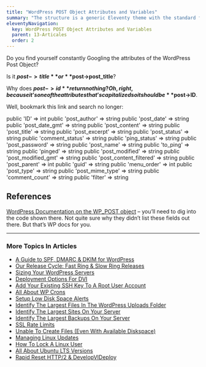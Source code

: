 ```yaml
---
title: "WordPress POST Object Attributes and Variables"
summary: "The structure is a generic Eleventy theme with the standard folder and file names."
eleventyNavigation:
  key: WordPress POST Object Attributes and Variables
  parent: 13-Articales
  order: 2
---
```

Do you find yourself constantly Googling the attributes of the WordPress Post Object?

Is it **$post->title** or **$post->post\_title**?

Why does **$post->id** return nothing? Oh, right, because it’s one of the attributes that’s capitalized so it should be **$post->ID**.

Well, bookmark this link and search no longer:

public 'ID' => int
public 'post\_author' => string
public 'post\_date' => string
public 'post\_date\_gmt' => string
public 'post\_content' => string
public 'post\_title' => string
public 'post\_excerpt' => string
public 'post\_status' => string
public 'comment\_status' => string
public 'ping\_status' => string
public 'post\_password' => string
public 'post\_name' => string
public 'to\_ping' => string
public 'pinged' => string
public 'post\_modified' => string
public 'post\_modified\_gmt' => string
public 'post\_content\_filtered' => string
public 'post\_parent' => int
public 'guid' => string
public 'menu\_order' => int
public 'post\_type' => string
public 'post\_mime\_type' => string
public 'comment\_count' => string
public 'filter' => string

## References

[WordPress Documentation on the WP\_POST object](https://web.archive.org/web/20240420015625/https://developer.wordpress.org/reference/classes/wp_post/) – you’ll need to dig into the code shown there. Not quite sure why they didn’t list these fields out there. But that’s WP docs for you.

- - -

### More Topics In Articles

*   [A Guide to SPF, DMARC & DKIM for WordPress](https://web.archive.org/web/20240420015625/https://wpclouddeploy.com/documentation/articles-parent/a-guide-to-spf-dmarc-dkim-for-wordpress/)
*   [Our Release Cycle: Fast Ring & Slow Ring Releases](https://web.archive.org/web/20240420015625/https://wpclouddeploy.com/documentation/articles-parent/our-release-cycle-fast-ring-slow-ring-releases/)
*   [Sizing Your WordPress Servers](https://web.archive.org/web/20240420015625/https://wpclouddeploy.com/documentation/articles-parent/sizing-your-wordpress-servers/)
*   [Deployment Options For DVI](https://web.archive.org/web/20240420015625/https://wpclouddeploy.com/documentation/articles-parent/deployment-options-for-wpcd/)
*   [Add Your Existing SSH Key To A Root User Account](https://web.archive.org/web/20240420015625/https://wpclouddeploy.com/documentation/articles-parent/add-your-existing-ssh-to-a-root-user-account/)
*   [All About WP Crons](https://web.archive.org/web/20240420015625/https://wpclouddeploy.com/documentation/articles-parent/all-about-wp-crons/)
*   [Setup Low Disk Space Alerts](https://web.archive.org/web/20240420015625/https://wpclouddeploy.com/documentation/articles-parent/setup-low-disk-space-alerts/)
*   [Identify The Largest Files In The WordPress Uploads Folder](https://web.archive.org/web/20240420015625/https://wpclouddeploy.com/documentation/articles-parent/identify-the-largest-files-in-the-wordpress-uploads-folder/)
*   [Identify The Largest Sites On Your Server](https://web.archive.org/web/20240420015625/https://wpclouddeploy.com/documentation/articles-parent/identify-the-largest-sites-on-your-server/)
*   [Identify The Largest Backups On Your Server](https://web.archive.org/web/20240420015625/https://wpclouddeploy.com/documentation/articles-parent/identify-the-largest-backups-on-your-server/)
*   [SSL Rate Limits](https://web.archive.org/web/20240420015625/https://wpclouddeploy.com/documentation/articles-parent/ssl-rate-limits/)
*   [Unable To Create Files (Even With Available Diskspace)](https://web.archive.org/web/20240420015625/https://wpclouddeploy.com/documentation/articles-parent/unable-to-create-files-even-with-available-diskspace/)
*   [Managing Linux Updates](https://web.archive.org/web/20240420015625/https://wpclouddeploy.com/documentation/articles-parent/managing-linux-updates/)
*   [How To Lock A Linux User](https://web.archive.org/web/20240420015625/https://wpclouddeploy.com/documentation/articles-parent/how-to-lock-a-linux-user/)
*   [All About Ubuntu LTS Versions](https://web.archive.org/web/20240420015625/https://wpclouddeploy.com/documentation/articles-parent/all-about-ubuntu-lts-versions/)
*   [Rapid Reset HTTP/2 & DevelopVIDeploy](https://web.archive.org/web/20240420015625/https://wpclouddeploy.com/documentation/articles-parent/rapid-reset-http-2-wpclouddeploy/)
